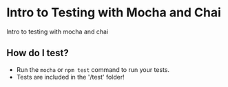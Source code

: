 # Intro to Testing with Mocha and Chai
Intro to testing with mocha and chai

## How do I test?

* Run the `mocha` or `npm test` command to run your tests.
* Tests are included in the '/test' folder!
